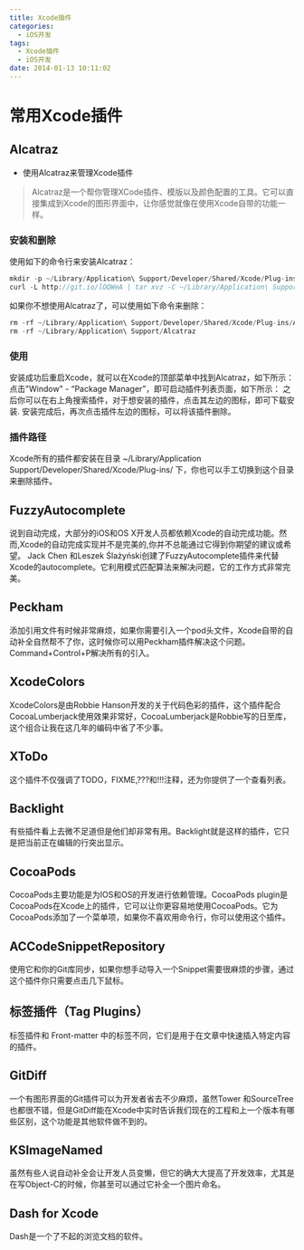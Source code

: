 ```yaml
---
title: Xcode插件
categories:
  - iOS开发
tags:
  - Xcode插件
  - iOS开发
date: 2014-01-13 10:11:02
---
```


# 常用Xcode插件
## Alcatraz
+ 使用Alcatraz来管理Xcode插件  
> Alcatraz是一个帮你管理XCode插件、模版以及颜色配置的工具。它可以直接集成到Xcode的图形界面中，让你感觉就像在使用Xcode自带的功能一样。

### 安装和删除
使用如下的命令行来安装Alcatraz：
```objectivec
mkdir -p ~/Library/Application\ Support/Developer/Shared/Xcode/Plug-ins;
curl -L http://git.io/lOQWeA | tar xvz -C ~/Library/Application\ Support/Developer/Shared/Xcode/Plug-ins
```
如果你不想使用Alcatraz了，可以使用如下命令来删除：
```objectivec
rm -rf ~/Library/Application\ Support/Developer/Shared/Xcode/Plug-ins/Alcatraz.xcplugin
rm -rf ~/Library/Application\ Support/Alcatraz
```
### 使用
安装成功后重启Xcode，就可以在Xcode的顶部菜单中找到Alcatraz，如下所示：
点击"Window" - “Package Manager”，即可启动插件列表页面，如下所示：
之后你可以在右上角搜索插件，对于想安装的插件，点击其左边的图标，即可下载安装.
安装完成后，再次点击插件左边的图标，可以将该插件删除。

### 插件路径
Xcode所有的插件都安装在目录 ~/Library/Application Support/Developer/Shared/Xcode/Plug-ins/ 下，你也可以手工切换到这个目录来删除插件。

## FuzzyAutocomplete
说到自动完成，大部分的iOS和OS X开发人员都依赖Xcode的自动完成功能。然而,Xcode的自动完成实现并不是完美的,你并不总能通过它得到你期望的建议或希望。
Jack Chen 和Leszek Ślażyński创建了FuzzyAutocomplete插件来代替Xcode的autocomplete。它利用模式匹配算法来解决问题，它的工作方式非常完美。

## Peckham
添加引用文件有时候非常麻烦，如果你需要引入一个pod头文件，Xcode自带的自动补全自然帮不了你，这时候你可以用Peckham插件解决这个问题。Command+Control+P解决所有的引入。

## XcodeColors
XcodeColors是由Robbie Hanson开发的关于代码色彩的插件，这个插件配合CocoaLumberjack使用效果非常好，CocoaLumberjack是Robbie写的日至库，这个组合让我在这几年的编码中省了不少事。

## XToDo
这个插件不仅强调了TODO，FIXME,???和!!!注释，还为你提供了一个查看列表。

## Backlight
有些插件看上去微不足道但是他们却非常有用。Backlight就是这样的插件，它只是把当前正在编辑的行突出显示。

## CocoaPods
CocoaPods主要功能是为IOS和OS的开发进行依赖管理。CocoaPods plugin是CocoaPods在Xcode上的插件，它可以让你更容易地使用CocoaPods。它为CocoaPods添加了一个菜单项，如果你不喜欢用命令行，你可以使用这个插件。

## ACCodeSnippetRepository
使用它和你的Git库同步，如果你想手动导入一个Snippet需要很麻烦的步骤，通过这个插件你只需要点击几下鼠标。

## 标签插件（Tag Plugins）
  标签插件和 Front-matter 中的标签不同，它们是用于在文章中快速插入特定内容的插件。

## GitDiff
一个有图形界面的Git插件可以为开发者省去不少麻烦，虽然Tower 和SourceTree也都很不错，但是GitDiff能在Xcode中实时告诉我们现在的工程和上一个版本有哪些区别，这个功能是其他软件做不到的。

## KSImageNamed
虽然有些人说自动补全会让开发人员变懒，但它的确大大提高了开发效率，尤其是在写Object-C的时候，你甚至可以通过它补全一个图片命名。

## Dash for Xcode
Dash是一个了不起的浏览文档的软件。
